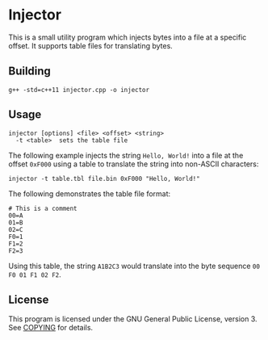 # Injector

This is a small utility program which injects bytes into a file at a specific offset. It supports table files for translating bytes.

## Building

	g++ -std=c++11 injector.cpp -o injector

## Usage

	injector [options] <file> <offset> <string>
	  -t <table>  sets the table file

The following example injects the string `Hello, World!` into a file at the offset `0xF000` using a table to translate the string into non-ASCII characters:

	injector -t table.tbl file.bin 0xF000 "Hello, World!"

The following demonstrates the table file format:

	# This is a comment
	00=A
	01=B
	02=C
	F0=1
	F1=2
	F2=3

Using this table, the string `A1B2C3` would translate into the byte sequence `00 F0 01 F1 02 F2`.

## License

This program is licensed under the GNU General Public License, version 3. See [COPYING](COPYING) for details.

